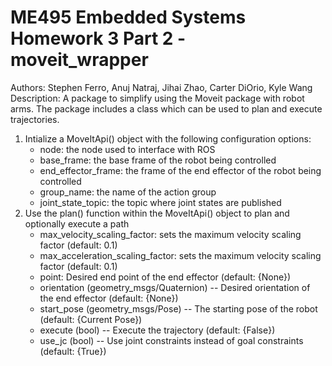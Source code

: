 # ME495 Embedded Systems Homework 3 Part 2 - moveit_wrapper
Authors: Stephen Ferro, Anuj Natraj, Jihai Zhao, Carter DiOrio, Kyle Wang
Description: A package to simplify using the Moveit package with robot arms. The package includes a class which can be used to plan and execute trajectories. 
1. Intialize a MoveItApi() object with the following configuration options:
    - node: the node used to interface with ROS
    - base_frame: the base frame of the robot being controlled
    - end_effector_frame: the frame of the end effector of the robot being controlled 
    - group_name: the name of the action group
    - joint_state_topic: the topic where joint states are published
2. Use the plan() function within the MoveItApi() object to plan and optionally execute a path
    - max_velocity_scaling_factor: sets the maximum velocity scaling factor (default: 0.1)
    - max_acceleration_scaling_factor: sets the maximum velocity scaling factor (default: 0.1)
    - point: Desired end point of the end effector (default: {None})
    - orientation (geometry_msgs/Quaternion) -- Desired orientation of the end effector (default: {None})
    - start_pose (geometry_msgs/Pose) -- The starting pose of the robot (default: {Current Pose})
    - execute (bool) -- Execute the trajectory (default: {False})
    - use_jc (bool) -- Use joint constraints instead of goal constraints (default: {True})
